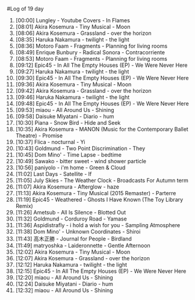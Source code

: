 #Log of 19 day

1. [00:00] Lungley - Youtube Covers - In Flames
1. [08:01] Akira Kosemura - Tiny Musical - Moon
1. [08:06] Akira Kosemura - Grassland - over the horizon
1. [08:35] Haruka Nakamura - twilight - the light
1. [08:36] Motoro Faam - Fragments - Planning for living rooms
1. [08:49] Enrique Bunbury - Radical Sonora - Contracorriente
1. [08:53] Motoro Faam - Fragments - Planning for living rooms
1. [09:12] Epic45 - In All The Empty Houses (EP) - We Were Never Here
1. [09:27] Haruka Nakamura - twilight - the light
1. [09:30] Epic45 - In All The Empty Houses (EP) - We Were Never Here
1. [09:36] Akira Kosemura - Tiny Musical - Moon
1. [09:42] Akira Kosemura - Grassland - over the horizon
1. [09:46] Haruka Nakamura - twilight - the light
1. [09:48] Epic45 - In All The Empty Houses (EP) - We Were Never Here
1. [09:53] miaou - All Around Us - Shining
1. [09:58] Daisuke Miyatani - Diario - hum
1. [10:30] Piana - Snow Bird - Hide and Seek
1. [10:35] Akira Kosemura - MANON (Music for the Contemporary Ballet Theatre) - Promise
1. [10:37] Flica - nocturnal - Yi
1. [10:43] Goldmund - Two Point Discrimination - They
1. [10:45] Dom Mino' - Time Lapse - bedtime
1. [10:49] Sawako - bitter sweet - wind shower particle
1. [10:56] paniyolo - i'm home - Green & Cloud
1. [11:02] Last Days - Satellite - If
1. [11:05] July Skies - The Weather Clock - Broadcasts For Autumn term
1. [11:07] Akira Kosemura - Afterglow - haze
1. [11:13] Akira Kosemura - Tiny Musical (2015 Remaster) - Parterre
1. [11:19] Epic45 - Weathered - Ghosts I Have Known (The Toy Library Remix)
1. [11:26] Ametsub - All Is Silence - Blotted Out
1. [11:32] Goldmund - Corduroy Road - Yamase
1. [11:36] Aspidistrafly - i hold a wish for you - Sampling Atmosphere
1. [11:38] Dom Mino' - Unknown Coordinates - Shiroi
1. [11:43] 高木正勝 - Journal for People - Birdland
1. [11:49] matryoshka - Laideronnette - Gentle Afternoon
1. [12:02] Akira Kosemura - Tiny Musical - Moon
1. [12:07] Akira Kosemura - Grassland - over the horizon
1. [12:12] Haruka Nakamura - twilight - the light
1. [12:15] Epic45 - In All The Empty Houses (EP) - We Were Never Here
1. [12:20] miaou - All Around Us - Shining
1. [12:24] Daisuke Miyatani - Diario - hum
1. [12:32] miaou - All Around Us - Shining
